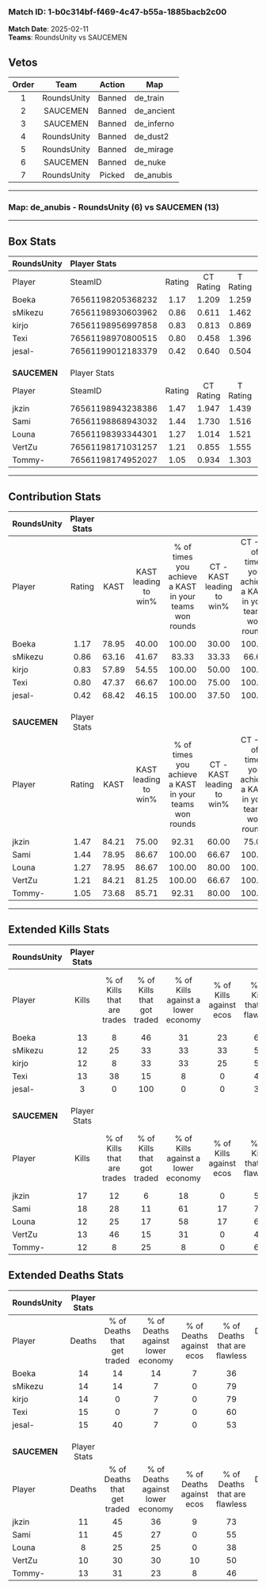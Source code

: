 ### Match ID: 1-b0c314bf-f469-4c47-b55a-1885bacb2c00  
**Match Date**: 2025-02-11  
**Teams**: RoundsUnity vs SAUCEMEN  

## Vetos  

| Order | Team | Action | Map |
| :---: | :--: | :----: | --- |
| 1 | RoundsUnity | Banned | de_train |
| 2 | SAUCEMEN | Banned | de_ancient |
| 3 | SAUCEMEN | Banned | de_inferno |
| 4 | RoundsUnity | Banned | de_dust2 |
| 5 | RoundsUnity | Banned | de_mirage |
| 6 | SAUCEMEN | Banned | de_nuke |
| 7 | RoundsUnity | Picked | de_anubis |

---  

### **Map**: de_anubis - RoundsUnity (6) vs SAUCEMEN (13)  
---  

## Box Stats  

| **RoundsUnity** | Player Stats      |        |           |          |       |      |       |         |        |      |     |
| :- | :- | :-: | :-: | :-: | :-: | :-: | :-: | :-: | :-: | :-: | :-: |
| Player          | SteamID           | Rating | CT Rating | T Rating | KAST  | ADR  | Kills | Assists | Deaths | K/D  | HS% |
| Boeka           | 76561198205368232 |  1.17  |   1.209   |  1.259   | 78.95 | 93.2 |  13   |    7    |   14   | 0.93 | 69  |
| sMikezu         | 76561198930603962 |  0.86  |   0.611   |  1.462   | 63.16 | 57.3 |  12   |    1    |   14   | 0.86 | 50  |
| kirjo           | 76561198956997858 |  0.83  |   0.813   |  0.869   | 57.89 | 61.4 |  12   |    0    |   14   | 0.86 | 41  |
| Texi            | 76561198970800515 |  0.80  |   0.458   |  1.396   | 47.37 | 70.6 |  13   |    0    |   15   | 0.87 | 69  |
| jesal-          | 76561199012183379 |  0.42  |   0.640   |  0.504   | 68.42 | 35.6 |   3   |    6    |   15   | 0.20 | 33  |
|                 |                   |        |           |          |       |      |       |         |        |      |     |
|                 |                   |        |           |          |       |      |       |         |        |      |     |
|                 |                   |        |           |          |       |      |       |         |        |      |     |
| **SAUCEMEN**    | Player Stats      |        |           |          |       |      |       |         |        |      |     |
| Player          | SteamID           | Rating | CT Rating | T Rating | KAST  | ADR  | Kills | Assists | Deaths | K/D  | HS% |
| jkzin           | 76561198943238386 |  1.47  |   1.947   |  1.439   | 84.21 | 96.8 |  17   |    4    |   11   | 1.55 | 52  |
| Sami            | 76561198868943032 |  1.44  |   1.730   |  1.516   | 78.95 | 85.2 |  18   |    3    |   11   | 1.64 | 33  |
| Louna           | 76561198393344301 |  1.27  |   1.014   |  1.521   | 78.95 | 83.3 |  12   |    8    |   8    | 1.50 | 25  |
| VertZu          | 76561198171031257 |  1.21  |   0.855   |  1.555   | 84.21 | 61.1 |  13   |    5    |   10   | 1.30 | 15  |
| Tommy-          | 76561198174952027 |  1.05  |   0.934   |  1.303   | 73.68 | 75.2 |  12   |    5    |   13   | 0.92 | 50  |
---  

## Contribution Stats  

| **RoundsUnity** | Player Stats |       |                      |                                                        |                           |                                                             |                          |                                                            |
| :- | :-: | :-: | :-: | :-: | :-: | :-: | :-: | :-: |
| Player          |    Rating    | KAST  | KAST leading to win% | % of times you achieve a KAST in your teams won rounds | CT - KAST leading to win% | CT - % of times you achieve a KAST in your teams won rounds | T - KAST leading to win% | T - % of times you achieve a KAST in your teams won rounds |
| Boeka           |     1.17     | 78.95 |        40.00         |                         100.00                         |           30.00           |                           100.00                            |          60.00           |                           100.00                           |
| sMikezu         |     0.86     | 63.16 |        41.67         |                         83.33                          |           33.33           |                            66.67                            |          50.00           |                           100.00                           |
| kirjo           |     0.83     | 57.89 |        54.55         |                         100.00                         |           50.00           |                           100.00                            |          60.00           |                           100.00                           |
| Texi            |     0.80     | 47.37 |        66.67         |                         100.00                         |           75.00           |                           100.00                            |          60.00           |                           100.00                           |
| jesal-          |     0.42     | 68.42 |        46.15         |                         100.00                         |           37.50           |                           100.00                            |          60.00           |                           100.00                           |
|                 |              |       |                      |                                                        |                           |                                                             |                          |                                                            |
|                 |              |       |                      |                                                        |                           |                                                             |                          |                                                            |
|                 |              |       |                      |                                                        |                           |                                                             |                          |                                                            |
| **SAUCEMEN**    | Player Stats |       |                      |                                                        |                           |                                                             |                          |                                                            |
| Player          |    Rating    | KAST  | KAST leading to win% | % of times you achieve a KAST in your teams won rounds | CT - KAST leading to win% | CT - % of times you achieve a KAST in your teams won rounds | T - KAST leading to win% | T - % of times you achieve a KAST in your teams won rounds |
| jkzin           |     1.47     | 84.21 |        75.00         |                         92.31                          |           60.00           |                            75.00                            |          81.82           |                           100.00                           |
| Sami            |     1.44     | 78.95 |        86.67         |                         100.00                         |           66.67           |                           100.00                            |          100.00          |                           100.00                           |
| Louna           |     1.27     | 78.95 |        86.67         |                         100.00                         |           80.00           |                           100.00                            |          90.00           |                           100.00                           |
| VertZu          |     1.21     | 84.21 |        81.25         |                         100.00                         |           66.67           |                           100.00                            |          90.00           |                           100.00                           |
| Tommy-          |     1.05     | 73.68 |        85.71         |                         92.31                          |           80.00           |                           100.00                            |          88.89           |                           88.89                            |
---  

## Extended Kills Stats  

| **RoundsUnity** | Player Stats |                            |                            |                                    |                         |                              |                                 |                                       |                    |           |
| :- | :-: | :-: | :-: | :-: | :-: | :-: | :-: | :-: | :-: | :-: |
| Player          |    Kills     | % of Kills that are trades | % of Kills that got traded | % of Kills against a lower economy | % of Kills against ecos | % of Kills that are flawless | % of Kills that are close duels | % of Kills that are assisted by flash | Pistol Round Kills | AWP Kills |
| Boeka           |      13      |             8              |             46             |                 31                 |           23            |              62              |                8                |                   0                   |         1          |     0     |
| sMikezu         |      12      |             25             |             33             |                 33                 |           33            |              50              |               17                |                   0                   |         1          |     2     |
| kirjo           |      12      |             8              |             33             |                 33                 |           25            |              58              |                8                |                   0                   |         1          |     0     |
| Texi            |      13      |             38             |             15             |                 8                  |            0            |              46              |                8                |                   0                   |         2          |     0     |
| jesal-          |      3       |             0              |            100             |                 0                  |            0            |              33              |                0                |                   0                   |         0          |     0     |
|                 |              |                            |                            |                                    |                         |                              |                                 |                                       |                    |           |
|                 |              |                            |                            |                                    |                         |                              |                                 |                                       |                    |           |
|                 |              |                            |                            |                                    |                         |                              |                                 |                                       |                    |           |
| **SAUCEMEN**    | Player Stats |                            |                            |                                    |                         |                              |                                 |                                       |                    |           |
| Player          |    Kills     | % of Kills that are trades | % of Kills that got traded | % of Kills against a lower economy | % of Kills against ecos | % of Kills that are flawless | % of Kills that are close duels | % of Kills that are assisted by flash | Pistol Round Kills | AWP Kills |
| jkzin           |      17      |             12             |             6              |                 18                 |            0            |              53              |               12                |                   0                   |         3          |     0     |
| Sami            |      18      |             28             |             11             |                 61                 |           17            |              72              |                6                |                   6                   |         0          |     0     |
| Louna           |      12      |             25             |             17             |                 58                 |           17            |              67              |                0                |                   0                   |         2          |     0     |
| VertZu          |      13      |             46             |             15             |                 31                 |            0            |              46              |                0                |                   8                   |         2          |     0     |
| Tommy-          |      12      |             8              |             25             |                 8                  |            0            |              67              |                0                |                   8                   |         1          |     0     |
## Extended Deaths Stats  

| **RoundsUnity** | Player Stats |                             |                                   |                          |                               |                            |                           |               |
| :- | :-: | :-: | :-: | :-: | :-: | :-: | :-: | :-: |
| Player          |    Deaths    | % of Deaths that get traded | % of Deaths against lower economy | % of Deaths against ecos | % of Deaths that are flawless | % of Deaths that are close | % of Deaths while blinded | Deaths to AWP |
| Boeka           |      14      |             14              |                14                 |            7             |              36               |             21             |            14             |       0       |
| sMikezu         |      14      |             14              |                 7                 |            0             |              79               |             0              |             0             |       0       |
| kirjo           |      14      |              0              |                 7                 |            0             |              79               |             0              |             7             |       0       |
| Texi            |      15      |              0              |                 7                 |            0             |              60               |             0              |             0             |       0       |
| jesal-          |      15      |             40              |                 7                 |            0             |              53               |             0              |             0             |       0       |
|                 |              |                             |                                   |                          |                               |                            |                           |               |
|                 |              |                             |                                   |                          |                               |                            |                           |               |
|                 |              |                             |                                   |                          |                               |                            |                           |               |
| **SAUCEMEN**    | Player Stats |                             |                                   |                          |                               |                            |                           |               |
| Player          |    Deaths    | % of Deaths that get traded | % of Deaths against lower economy | % of Deaths against ecos | % of Deaths that are flawless | % of Deaths that are close | % of Deaths while blinded | Deaths to AWP |
| jkzin           |      11      |             45              |                36                 |            9             |              73               |             0              |             0             |       0       |
| Sami            |      11      |             45              |                27                 |            0             |              55               |             18             |             0             |       1       |
| Louna           |      8       |             25              |                25                 |            0             |              38               |             13             |             0             |       0       |
| VertZu          |      10      |             30              |                30                 |            10            |              50               |             0              |             0             |       0       |
| Tommy-          |      13      |             31              |                23                 |            8             |              46               |             15             |             0             |       1       |
